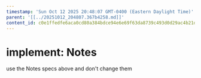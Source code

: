 ```yaml
---
timestamp: 'Sun Oct 12 2025 20:48:07 GMT-0400 (Eastern Daylight Time)'
parent: '[[../20251012_204807.367b4258.md]]'
content_id: c0e1ffedfe6aca0cd80a384bdce94e6e69f63da8739c493d0d29ac4b21d8bcfd
---
```


# implement: Notes

use the Notes specs above and don't change them
